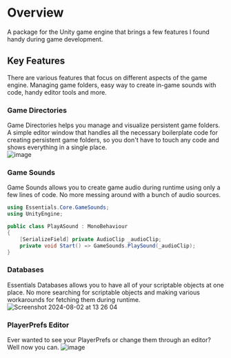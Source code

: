 # Overview

A package for the Unity game engine that brings a few features I found handy during game development.

## Key Features

There are various features that focus on different aspects of the game engine. Managing game folders, easy way to create in-game sounds with code, handy editor tools and more.

### Game Directories

Game Directories helps you manage and visualize persistent game folders. A simple editor window that handles all the necessary boilerplate code for creating persistent game folders, so you don't have to touch any code and shows everything in a single place.\
![image](https://github.com/NotRewd/Unity-Essentials/assets/48103943/fa82757c-09b3-4a09-955f-e0aceccf1936)

### Game Sounds

Game Sounds allows you to create game audio during runtime using only a few lines of code. No more messing around with a bunch of audio sources.

```cs
using Essentials.Core.GameSounds;
using UnityEngine;

public class PlayASound : MonoBehaviour
{
    [SerializeField] private AudioClip _audioClip;
    private void Start() => GameSounds.PlaySound(_audioClip);
}
```

### Databases

Essentials Databases allows you to have all of your scriptable objects at one place. No more searching for scriptable objects and making various workarounds for fetching them during runtime. ![Screenshot 2024-08-02 at 13 26 04](https://github.com/user-attachments/assets/160d2e96-8f60-4cc5-9a5f-cbd66a01f051)

### PlayerPrefs Editor

Ever wanted to see your PlayerPrefs or change them through an editor? Well now you can. ![image](https://github.com/NotRewd/Unity-Essentials/assets/48103943/e24d1de9-c434-42aa-a511-414eebc8ace6)
